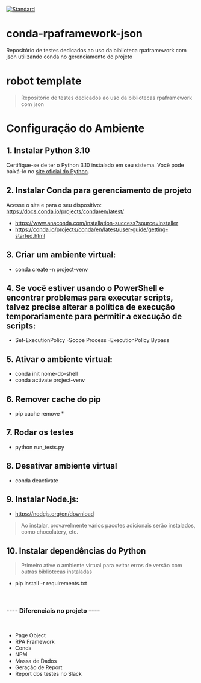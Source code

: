 [![Standard](https://github.com/ZyamHunter/conda-rpaframework-json/actions/workflows/standard.yaml/badge.svg)](https://github.com/ZyamHunter/conda-rpaframework-json/actions/workflows/standard.yaml)

# conda-rpaframework-json
Repositório de testes dedicados ao uso da biblioteca rpaframework com json utilizando conda no gerenciamento do projeto


# robot template
> Repositório de testes dedicados ao uso da bibliotecas rpaframework com json 

# Configuração do Ambiente

## 1. Instalar Python 3.10

Certifique-se de ter o Python 3.10 instalado em seu sistema. Você pode baixá-lo no [site oficial do Python](https://www.python.org/).

## 2. Instalar Conda para gerenciamento de projeto
Acesse o site e para o seu dispositivo: https://docs.conda.io/projects/conda/en/latest/
- https://www.anaconda.com/installation-success?source=installer
- https://conda.io/projects/conda/en/latest/user-guide/getting-started.html

## 3. Criar um ambiente virtual:
- conda create -n project-venv

## 4. Se você estiver usando o PowerShell e encontrar problemas para executar scripts, talvez precise alterar a política de execução temporariamente para permitir a execução de scripts:
- Set-ExecutionPolicy -Scope Process -ExecutionPolicy Bypass

## 5. Ativar o ambiente virtual:
- conda init nome-do-shell
- conda activate project-venv

## 6. Remover cache do pip
- pip cache remove *

## 7. Rodar os testes
- python run_tests.py

## 8. Desativar ambiente virtual
- conda deactivate

## 9. Instalar Node.js:
- https://nodejs.org/en/download
 > Ao instalar, provavelmente vários pacotes adicionais serão instalados, como chocolatery, etc.

## 10. Instalar dependências do Python
> Primeiro ative o ambiente virtual para evitar erros de versão com outras bibliotecas instaladas
- pip install -r requirements.txt

<br/>

### ---- Diferenciais no projeto ----
<br/>

- Page Object
- RPA Framework
- Conda
- NPM
- Massa de Dados
- Geração de Report
- Report dos testes no Slack

<br/>
